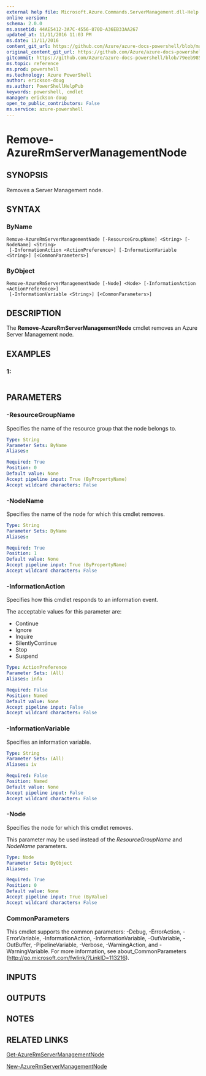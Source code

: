 ```yaml
---
external help file: Microsoft.Azure.Commands.ServerManagement.dll-Help.xml
online version: 
schema: 2.0.0
ms.assetid: 44AE5412-3A7C-4556-870D-A36EB33AA267
updated_at: 11/11/2016 11:03 PM
ms.date: 11/11/2016
content_git_url: https://github.com/Azure/azure-docs-powershell/blob/master/azureps-cmdlets-docs/ResourceManager/AzureRM.ServerManagement/v2.1.0/Remove-AzureRmServerManagementNode.md
original_content_git_url: https://github.com/Azure/azure-docs-powershell/blob/master/azureps-cmdlets-docs/ResourceManager/AzureRM.ServerManagement/v2.1.0/Remove-AzureRmServerManagementNode.md
gitcommit: https://github.com/Azure/azure-docs-powershell/blob/79eeb985ea480979357fb4695832a0c3d29a48bf/azureps-cmdlets-docs/ResourceManager/AzureRM.ServerManagement/v2.1.0/Remove-AzureRmServerManagementNode.md
ms.topic: reference
ms.prod: powershell
ms.technology: Azure PowerShell
author: erickson-doug
ms.author: PowerShellHelpPub
keywords: powershell, cmdlet
manager: erickson-doug
open_to_public_contributors: False
ms.service: azure-powershell
---
```


# Remove-AzureRmServerManagementNode

## SYNOPSIS
Removes a Server Management node.

## SYNTAX

### ByName
```
Remove-AzureRmServerManagementNode [-ResourceGroupName] <String> [-NodeName] <String>
 [-InformationAction <ActionPreference>] [-InformationVariable <String>] [<CommonParameters>]
```

### ByObject
```
Remove-AzureRmServerManagementNode [-Node] <Node> [-InformationAction <ActionPreference>]
 [-InformationVariable <String>] [<CommonParameters>]
```

## DESCRIPTION
The **Remove-AzureRmServerManagementNode** cmdlet removes an Azure Server Management node.

## EXAMPLES

### 1:
```

```

## PARAMETERS

### -ResourceGroupName
Specifies the name of the resource group that the node belongs to.

```yaml
Type: String
Parameter Sets: ByName
Aliases: 

Required: True
Position: 0
Default value: None
Accept pipeline input: True (ByPropertyName)
Accept wildcard characters: False
```

### -NodeName
Specifies the name of the node for which this cmdlet removes.

```yaml
Type: String
Parameter Sets: ByName
Aliases: 

Required: True
Position: 1
Default value: None
Accept pipeline input: True (ByPropertyName)
Accept wildcard characters: False
```

### -InformationAction
Specifies how this cmdlet responds to an information event.

The acceptable values for this parameter are:

- Continue
- Ignore
- Inquire
- SilentlyContinue
- Stop
- Suspend

```yaml
Type: ActionPreference
Parameter Sets: (All)
Aliases: infa

Required: False
Position: Named
Default value: None
Accept pipeline input: False
Accept wildcard characters: False
```

### -InformationVariable
Specifies an information variable.

```yaml
Type: String
Parameter Sets: (All)
Aliases: iv

Required: False
Position: Named
Default value: None
Accept pipeline input: False
Accept wildcard characters: False
```

### -Node
Specifies the node for which this cmdlet removes.

This parameter may be used instead of the *ResourceGroupName* and *NodeName* parameters.

```yaml
Type: Node
Parameter Sets: ByObject
Aliases: 

Required: True
Position: 0
Default value: None
Accept pipeline input: True (ByValue)
Accept wildcard characters: False
```

### CommonParameters
This cmdlet supports the common parameters: -Debug, -ErrorAction, -ErrorVariable, -InformationAction, -InformationVariable, -OutVariable, -OutBuffer, -PipelineVariable, -Verbose, -WarningAction, and -WarningVariable. For more information, see about_CommonParameters (http://go.microsoft.com/fwlink/?LinkID=113216).

## INPUTS

## OUTPUTS

## NOTES

## RELATED LINKS

[Get-AzureRmServerManagementNode](xref:ResourceManager/AzureRM.ServerManagement/v2.1.0/Get-AzureRmServerManagementNode.md)

[New-AzureRmServerManagementNode](xref:ResourceManager/AzureRM.ServerManagement/v2.1.0/New-AzureRmServerManagementNode.md)


